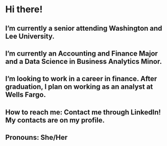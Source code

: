 # Hi there!

## I’m currently a senior attending Washington and Lee University. 
## I’m currently an Accounting and Finance Major and a Data Science in Business Analytics Minor.
## I’m looking to work in a career in finance. After graduation, I plan on working as an analyst at Wells Fargo. 
## How to reach me: Contact me through LinkedIn! My contacts are on my profile. 
## Pronouns: She/Her
<!--
**ChaeyonJ/chaeyonj** is a ✨ _special_ ✨ repository because its `README.md` (this file) appears on your GitHub profile.
-->
